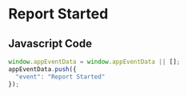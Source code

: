# Report Started

### 

## Javascript Code
```js
window.appEventData = window.appEventData || [];
appEventData.push({
  "event": "Report Started"
});
```




